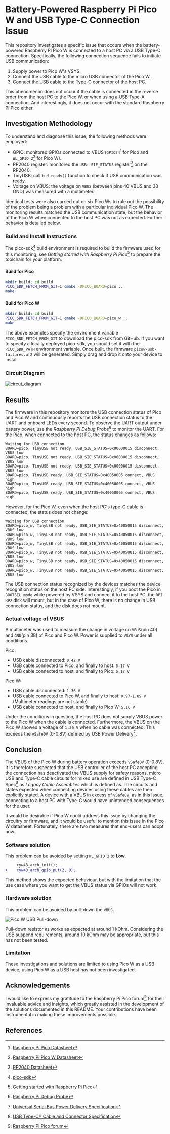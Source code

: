 # Battery-Powered Raspberry Pi Pico W and USB Type-C Connection Issue

This repository investigates a specific issue that occurs when the battery-powered Raspberry Pi Pico W is connected to a host PC via a USB Type-C connection. Specifically, the following connection sequence fails to initiate USB communication:

1. Supply power to Pico W's VSYS.
2. Connect the USB cable to the micro USB connector of the Pico W.
3. Connect the USB cable to the Type-C connector of the host PC.

This phenomenon does not occur if the cable is connected in the reverse order from the host PC to the Pico W, or when using a USB Type-A connection. And interestingly, it does not occur with the standard Raspberry Pi Pico either.

## Investigation Methodology

To understand and diagnose this issue, the following methods were employed:

- GPIO: monitored GPIOs connected to VBUS (`GPIO24`[^1] for Pico and `WL_GPIO 2`[^2] for Pico W).
- RP2040 register: monitored the `USB: SIE_STATUS` register[^3] on the RP2040.
- TinyUSB: call `tud_ready()` function to check if USB communication was ready.
- Voltage on VBUS: the voltage on `VBUS` (between pins 40 VBUS and 38 GND) was measured with a multimeter.

Identical tests were also carried out on six Pico Ws to rule out the possibility of the problem being a problem with a particular individual Pico W.
The monitoring results matched the USB communication state, but the behavior of the Pico W when connected to the host PC was not as expected. Further behavior is detailed below.

### Build and Install Instructions

The pico-sdk[^4] build environment is required to build the firmware used for this monitoring, see  _Getting started with Raspberry Pi Pico_[^5] to prepare the toolchain for your platform.

#### Build for Pico

```bash
mkdir build; cd build
PICO_SDK_FETCH_FROM_GIT=1 cmake -DPICO_BOARD=pico ..
make
```

#### Build for Pico W

```bash
mkdir build; cd build
PICO_SDK_FETCH_FROM_GIT=1 cmake -DPICO_BOARD=pico_w ..
make
```

The above examples specify the environment variable `PICO_SDK_FETCH_FROM_GIT` to download the pico-sdk from GitHub. If you want to specify a locally deployed pico-sdk, you should set it with the `PICO_SDK_PATH` environment variable.
Once built, the firmware `picow-usb-failures.uf2` will be generated. Simply drag and drop it onto your device to install.

### Circuit Diagram

![circut_diagram](https://github.com/oyama/pico-w-usb-failures/assets/27072/064b206d-8506-4cf4-a0ed-b6e6422890a5)

## Results

The firmware in this repository monitors the USB connection status of Pico and Pico W and continuously reports the USB connection status to the UART and onboard LEDs every second.
To observe the UART output under battery power, use the _Raspberry Pi Debug Probe_[^6] to monitor the UART.
For the Pico, when connected to the host PC, the status changes as follows:
```
Waiting for USB connection
BOARD=pico, TinyUSB not ready, USB_SIE_STATUS=0x00000015 disconnect, VBUS low
BOARD=pico, TinyUSB not ready, USB_SIE_STATUS=0x00000015 disconnect, VBUS low
BOARD=pico, TinyUSB not ready, USB_SIE_STATUS=0x00000015 disconnect, VBUS low
BOARD=pico, TinyUSB ready, USB_SIE_STATUS=0x40050005 connect, VBUS high
BOARD=pico, TinyUSB ready, USB_SIE_STATUS=0x40050005 connect, VBUS high
BOARD=pico, TinyUSB ready, USB_SIE_STATUS=0x40050005 connect, VBUS high
```
However, for the Pico W, even when the host PC's type-C cable is connected, the status does not change:
```
Waiting for USB connection
BOARD=pico_w, TinyUSB not ready, USB_SIE_STATUS=0x40050015 disconnect, VBUS low
BOARD=pico_w, TinyUSB not ready, USB_SIE_STATUS=0x40050015 disconnect, VBUS low
BOARD=pico_w, TinyUSB not ready, USB_SIE_STATUS=0x40050015 disconnect, VBUS low
BOARD=pico_w, TinyUSB not ready, USB_SIE_STATUS=0x40050015 disconnect, VBUS low
BOARD=pico_w, TinyUSB not ready, USB_SIE_STATUS=0x40050015 disconnect, VBUS low
BOARD=pico_w, TinyUSB not ready, USB_SIE_STATUS=0x40050015 disconnect, VBUS low
```

The USB connection status recognized by the devices matches the device recognition status on the host PC side. Interestingly, if you boot the Pico in `BOOTSEL mode` while powered by VSYS and connect it to the host PC, the `RPI RP2` disk will mount, but in the case of Pico W, there is no change in USB connection status, and the disk does not mount.

### Actual voltage of VBUS

A multimeter was used to measure the change in voltage on `VBUS`(pin 40) and `GND`(pin 38) of Pico and Pico W. Power is supplied to `VSYS` under all conditions.

Pico:

- USB cable disconnected: `0.42 V`
- USB cable connected to Pico, and finally to host: `5.17 V`
- USB cable connected to host, and finally to Pico: `5.17 V`

Pico W:

- USB cable disconnected: `1.36 V`
- USB cable connected to Pico W, and finally to host: `0.97-1.09 V` (Multimeter readings are not stable)
- USB cable connected to host, and finally to Pico W: `5.16 V`

Under the conditions in question, the host PC does not supply VBUS power to the Pico W when the cable is connected.
Furthermore, the VBUS on the Pico W showed a voltage of `1.36 V` when no cable was connected. This exceeds the `vSafe0V` (0-0.8V) defined by USB Power Delivery[^7].

## Conclusion

The VBUS of the Pico W during battery operation exceeds `vSafe0V` (0-0.8V). It is therefore suspected that the USB controller of the host PC accepting the connection has deactivated the VBUS supply for safety reasons. micro USB and Type-C cable circuits for mixed use are defined in USB Type-C Spec[^8] as _Legacy Cable Assemblies_ which is defined as. The circuits and states expected when connecting devices using these cables are then explicitly stated. A device with a VBUS in excess of `vSafe0V`, as in this Issue, connecting to a host PC with Type-C would have unintended consequences for the user.

It would be desirable if Pico W could address this issue by changing the circuitry or firmware, and it would be useful to mention this issue in the Pico W datasheet. Fortunately, there are two measures that end-users can adopt now.

### Software solution

This problem can be avoided by setting `WL_GPIO 2` to __Low__.
```diff
     cyw43_arch_init();
+    cyw43_arch_gpio_put(2, 0);
```
This method shows the expected behaviour, but with the limitation that the use case where you want to get the VBUS status via GPIOs will not work.

### Hardware solution

This problem can be avoided by pull-down the `VBUS`.

![Pico W USB Pull-down](https://github.com/oyama/pico-w-usb-failures/assets/27072/bc719325-4708-4c03-8ac4-2c62f3b2c0bb)

Pull-down resistor `R1` works as expected at around 1 kOhm. Considering the USB suspend requirements, around 10 kOhm may be appropriate, but this has not been tested.

### Limitation

These investigations and solutions are limited to using Pico W as a USB device; using Pico W as a USB host has not been investigated.

## Acknowledgements

I would like to express my gratitude to the Raspberry Pi Pico forum[^9] for their invaluable advice and insights, which greatly assisted in the development of the solutions documented in this README. Your contributions have been instrumental in making these improvements possible.

## References

[^1]: [Raspberry Pi Pico Datasheet](https://datasheets.raspberrypi.com/pico/pico-datasheet.pdf)
[^2]: [Raspberry Pi Pico W Datasheet](https://datasheets.raspberrypi.com/picow/pico-w-datasheet.pdf)
[^3]: [RP2040 Datasheet](https://datasheets.raspberrypi.com/rp2040/rp2040-datasheet.pdf)
[^4]: [pico-sdk](https://github.com/raspberrypi/pico-sdk)
[^5]: [Getting started with Raspberry Pi Pico](https://datasheets.raspberrypi.com/pico/getting-started-with-pico.pdf)
[^6]: [Raspberry Pi Debug Probe](https://www.raspberrypi.com/documentation/microcontrollers/debug-probe.html) 
[^7]: [Universal Serial Bus Power Delivery Specification](https://usb.org/document-library/usb-power-delivery)
[^8]: [USB Type-C® Cable and Connector Specification](https://www.usb.org/document-library/usb-type-cr-cable-and-connector-specification-release-23)
[^9]: [Raspberry Pi Pico forum](https://forums.raspberrypi.com/viewtopic.php?t=370292)
